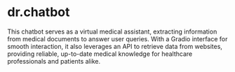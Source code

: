 # dr.chatbot
This chatbot serves as a virtual medical assistant, extracting information from medical documents to answer user queries. With a Gradio interface for smooth interaction, it also leverages an API to retrieve data from websites, providing reliable, up-to-date medical knowledge for healthcare professionals and patients alike.
